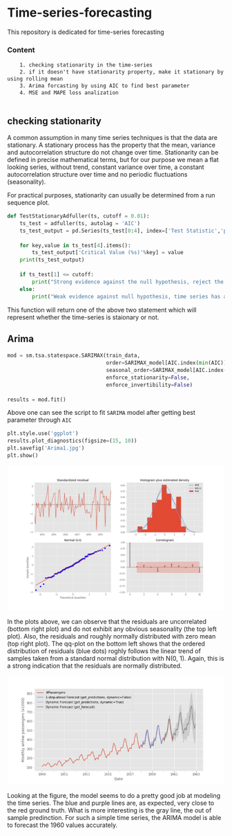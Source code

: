 # Time-series-forecasting
This repository is dedicated for time-series forecasting 

### Content
```
    1. checking stationarity in the time-series
    2. if it doesn't have stationarity property, make it stationary by using rolling mean
    3. Arima forcasting by using AIC to find best parameter 
    4. MSE and MAPE loss analization
    
```    
## checking stationarity

A common assumption in many time series techniques is that the data are stationary.
A stationary process has the property that the mean, variance and autocorrelation structure do not change over time. Stationarity can be defined in precise mathematical terms, but for our purpose we mean a flat looking series, without trend, constant variance over time, a constant autocorrelation structure over time and no periodic fluctuations (seasonality).

For practical purposes, stationarity can usually be determined from a run sequence plot.

```python
def TestStationaryAdfuller(ts, cutoff = 0.01):
    ts_test = adfuller(ts, autolag = 'AIC')
    ts_test_output = pd.Series(ts_test[0:4], index=['Test Statistic','p-value','#Lags Used','Number of Observations Used'])
    
    for key,value in ts_test[4].items():
        ts_test_output['Critical Value (%s)'%key] = value
    print(ts_test_output)
    
    if ts_test[1] <= cutoff:
        print("Strong evidence against the null hypothesis, reject the null hypothesis. Data has no unit root, hence it is stationary")
    else:
        print("Weak evidence against null hypothesis, time series has a unit root, indicating it is non-stationary ")
```
This function will return one of the above two statement which will represent whether the time-series is staionary or not.

## Arima

```python
mod = sm.tsa.statespace.SARIMAX(train_data,
                                order=SARIMAX_model[AIC.index(min(AIC))][0],
                                seasonal_order=SARIMAX_model[AIC.index(min(AIC))][1],
                                enforce_stationarity=False,
                                enforce_invertibility=False)

results = mod.fit()
```
Above one can see the script to fit `SARIMA` model after getting best parameter through `AIC`

```python
plt.style.use('ggplot')
results.plot_diagnostics(figsize=(15, 10))
plt.savefig('Arima1.jpg')
plt.show()
```
![alt text](https://github.com/nirajdevpandey/Time-series-forecasting/blob/master/data/Arima1.jpg)

In the plots above, we can observe that the residuals are uncorrelated (bottom right plot) and do not exhibit any obvious seasonality (the top left plot). Also, the residuals and roughly normally distributed with zero mean (top right plot). The qq-plot on the bottom left shows that the ordered distribution of residuals (blue dots) roghly follows the linear trend of samples taken from a standard normal distribution with N(0, 1). Again, this is a strong indication that the residuals are normally distributed.

![Arima_prediction](https://github.com/nirajdevpandey/Time-series-forecasting/blob/master/data/prediction.jpg)

Looking at the figure, the model seems to do a pretty good job at modeling the time series. The blue and purple lines are, as expected, very close to the red ground truth. What is more interesting is the gray line, the out of sample predinction. For such a simple time series, the ARIMA model is able to forecast the 1960 values accurately.

